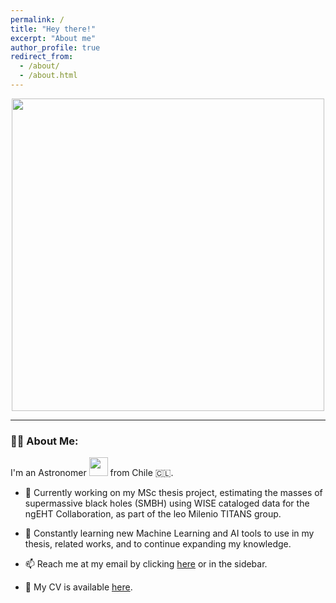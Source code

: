 ```yaml
---
permalink: /
title: "Hey there!"
excerpt: "About me"
author_profile: true
redirect_from: 
  - /about/
  - /about.html
---
```


<div id="header" align="center">
  <img src="https://bpb-us-e1.wpmucdn.com/sites.psu.edu/dist/b/10648/files/2014/06/DI_atom_anim.gif" width="500"/>
</div>

---

### 👨‍🚀 About Me:
I'm an Astronomer <img src="https://media.giphy.com/media/5aYfJYohCSeYgtVlUj/giphy.gif" width="30"> from Chile 🇨🇱.

- 🔭 Currently working on my MSc thesis project, estimating the masses of supermassive black holes (SMBH) using WISE cataloged data for the ngEHT Collaboration, as part of the leo Milenio TITANS group.

- 🌱 Constantly learning new Machine Learning and AI tools to use in my thesis, related works, and to continue expanding my knowledge.

- 📫 Reach me at my email by clicking [here](mailto:jheryev@gmail.com) or in the sidebar.

- 📄 My CV is available [here](https://joacoh.github.io/cv/).

